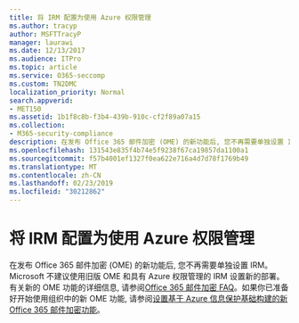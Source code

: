 ```yaml
---
title: 将 IRM 配置为使用 Azure 权限管理
ms.author: tracyp
author: MSFTTracyP
manager: laurawi
ms.date: 12/13/2017
ms.audience: ITPro
ms.topic: article
ms.service: O365-seccomp
ms.custom: TN2DMC
localization_priority: Normal
search.appverid:
- MET150
ms.assetid: 1b1f8c8b-f3b4-439b-910c-cf2f89a07a15
ms.collection:
- M365-security-compliance
description: 在发布 Office 365 邮件加密 (OME) 的新功能后, 您不再需要单独设置 IRM。Microsoft 不建议使用旧版 OME 和具有 Azure 权限管理的 IRM 设置新的部署。有关新的 OME 功能的详细信息, 请参阅 Office 365 邮件加密 FAQ。如果你已准备好开始使用组织中的新 OME 功能, 请参阅设置基于 Azure 信息保护基础构建的新 Office 365 邮件加密功能。
ms.openlocfilehash: 131543e835f4b74e5f9238f67ca19857da1100a1
ms.sourcegitcommit: f57b4001ef1327f0ea622e716a4d7d78f1769b49
ms.translationtype: MT
ms.contentlocale: zh-CN
ms.lasthandoff: 02/23/2019
ms.locfileid: "30212862"
---
```

# <a name="configure-irm-to-use-azure-rights-management"></a>将 IRM 配置为使用 Azure 权限管理

在发布 Office 365 邮件加密 (OME) 的新功能后, 您不再需要单独设置 IRM。Microsoft 不建议使用旧版 OME 和具有 Azure 权限管理的 IRM 设置新的部署。有关新的 OME 功能的详细信息, 请参阅[Office 365 邮件加密 FAQ](https://support.office.com/article/0432dce9-d9b6-4e73-8a13-4a932eb0081e)。如果你已准备好开始使用组织中的新 OME 功能, 请参阅[设置基于 Azure 信息保护基础构建的新 Office 365 邮件加密功能](https://support.office.com/article/7ff0c040-b25c-4378-9904-b1b50210d00e)。
  

